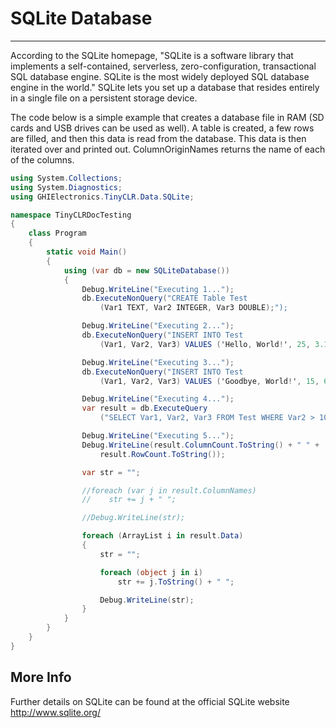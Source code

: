 # SQLite Database
---
According to the SQLite homepage, "SQLite is a software library that implements a self-contained, serverless, zero-configuration, transactional SQL database engine. SQLite is the most widely deployed SQL database engine in the world." SQLite lets you set up a database that resides entirely in a single file on a persistent storage device.

The code below is a simple example that creates a database file in RAM (SD cards and USB drives can be used as well). A table is created, a few rows are filled, and then this data is read from the database. This data is then iterated over and printed out. ColumnOriginNames returns the name of each of the columns.

```cs
using System.Collections;
using System.Diagnostics;
using GHIElectronics.TinyCLR.Data.SQLite;

namespace TinyCLRDocTesting
{
    class Program
    {
        static void Main()
        {
            using (var db = new SQLiteDatabase())
            {
                Debug.WriteLine("Executing 1...");
                db.ExecuteNonQuery("CREATE Table Test
                    (Var1 TEXT, Var2 INTEGER, Var3 DOUBLE);");

                Debug.WriteLine("Executing 2...");
                db.ExecuteNonQuery("INSERT INTO Test
                    (Var1, Var2, Var3) VALUES ('Hello, World!', 25, 3.14);");

                Debug.WriteLine("Executing 3...");
                db.ExecuteNonQuery("INSERT INTO Test
                    (Var1, Var2, Var3) VALUES ('Goodbye, World!', 15, 6.28);");

                Debug.WriteLine("Executing 4...");
                var result = db.ExecuteQuery
                    ("SELECT Var1, Var2, Var3 FROM Test WHERE Var2 > 10;");

                Debug.WriteLine("Executing 5...");
                Debug.WriteLine(result.ColumnCount.ToString() + " " +
                    result.RowCount.ToString());

                var str = "";

                //foreach (var j in result.ColumnNames)
                //    str += j + " ";

                //Debug.WriteLine(str);

                foreach (ArrayList i in result.Data)
                {
                    str = "";

                    foreach (object j in i)
                        str += j.ToString() + " ";

                    Debug.WriteLine(str);
                }
            }
        }
    }
}
``` 

## More Info
Further details on SQLite can be found at the official SQLite website http://www.sqlite.org/